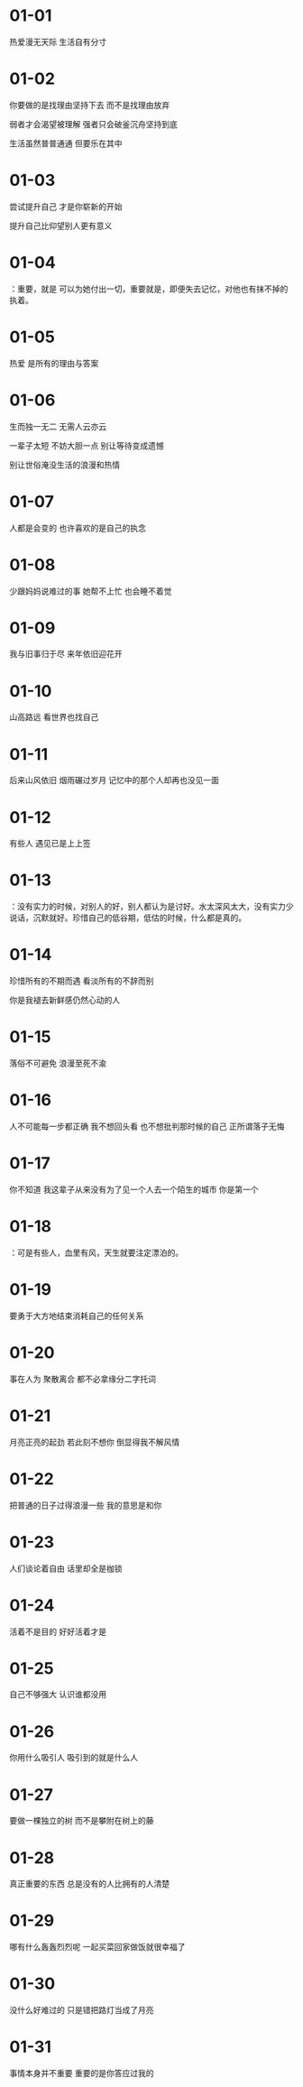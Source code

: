 # 01-01

热爱漫无天际 生活自有分寸

# 01-02

你要做的是找理由坚持下去 而不是找理由放弃

弱者才会渴望被理解 强者只会破釜沉舟坚持到底

生活虽然普普通通 但要乐在其中

# 01-03

尝试提升自己 才是你崭新的开始

提升自己比仰望别人更有意义

# 01-04

：重要，就是 可以为她付出一切，重要就是，即便失去记忆，对他也有抹不掉的执着。

# 01-05

热爱 是所有的理由与答案

# 01-06

生而独一无二 无需人云亦云

一辈子太短 不妨大胆一点 别让等待变成遗憾

别让世俗淹没生活的浪漫和热情

# 01-07

人都是会变的 也许喜欢的是自己的执念

# 01-08

少跟妈妈说难过的事 她帮不上忙 也会睡不着觉

# 01-09

我与旧事归于尽 来年依旧迎花开

# 01-10

山高路远 看世界也找自己

# 01-11

后来山风依旧 烟雨碾过岁月 记忆中的那个人却再也没见一面

# 01-12

有些人 遇见已是上上签

# 01-13

：没有实力的时候，对别人的好，别人都认为是讨好。水太深风太大，没有实力少说话，沉默就好。珍惜自己的低谷期，低估的时候，什么都是真的。

# 01-14

珍惜所有的不期而遇 看淡所有的不辞而别

你是我褪去新鲜感仍然心动的人

# 01-15

落俗不可避免 浪漫至死不渝

# 01-16

人不可能每一步都正确 我不想回头看 也不想批判那时候的自己 正所谓落子无悔

# 01-17

你不知道 我这辈子从来没有为了见一个人去一个陌生的城市 你是第一个

# 01-18

：可是有些人，血里有风，天生就要注定漂泊的。

# 01-19

要勇于大方地结束消耗自己的任何关系

# 01-20

事在人为 聚散离合 都不必拿缘分二字托词

# 01-21

月亮正亮的起劲 若此刻不想你 倒显得我不解风情

# 01-22

把普通的日子过得浪漫一些 我的意思是和你

# 01-23

人们谈论着自由 话里却全是枷锁

# 01-24

活着不是目的 好好活着才是

# 01-25

自己不够强大 认识谁都没用

# 01-26

你用什么吸引人 吸引到的就是什么人

# 01-27

要做一棵独立的树 而不是攀附在树上的藤

# 01-28

真正重要的东西 总是没有的人比拥有的人清楚

# 01-29

哪有什么轰轰烈烈呢 一起买菜回家做饭就很幸福了

# 01-30

没什么好难过的 只是错把路灯当成了月亮

# 01-31

事情本身并不重要 重要的是你答应过我的